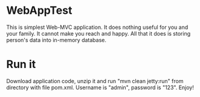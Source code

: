 # WebAppTest
This is simplest Web-MVC application.
It does nothing useful for you and your family. It cannot make you reach and happy.
All that it does is storing person's data into in-memory database.
# Run it
Download application code, unzip it and run "mvn clean jetty:run" from directory with file pom.xml.
Username is "admin", password is "123".
Enjoy!
